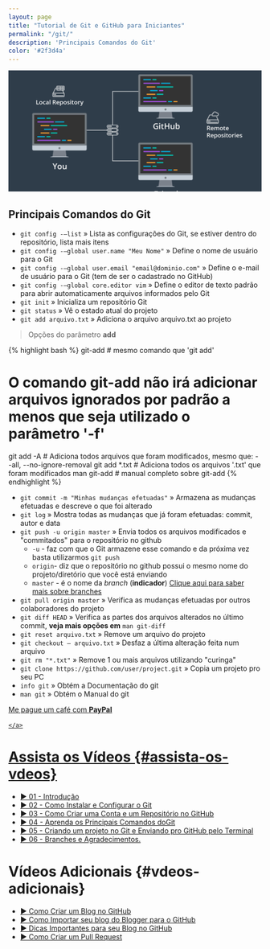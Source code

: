 ```yaml
---
layout: page
title: "Tutorial de Git e GitHub para Iniciantes"
permalink: "/git/"
description: 'Principais Comandos do Git'
color: '#2f3d4a'
---
```

![Tutorial de Git e GitHub para Iniciantes](/assets/img/cursos/git.jpg "Tutorial de Git e GitHub para Iniciantes")

Principais Comandos do Git
--------------------------

- `git config -–list` » Lista as configurações do Git, se estiver dentro do repositório, lista mais itens
- `git config -–global user.name "Meu Nome"` » Define o nome de usuário para o Git
- `git config -–global user.email "email@dominio.com"` » Define o e-mail de usuário para o Git (tem de ser o cadastrado no GitHub)
- `git config -–global core.editor vim` » Define o editor de texto padrão para abrir automaticamente arquivos informados pelo Git
- `git init` » Inicializa um repositório Git
- `git status` » Vê o estado atual do projeto
- `git add arquivo.txt` » Adiciona o arquivo arquivo.txt ao projeto

> Opções do parâmetro **add**

{% highlight bash %}
git-add # mesmo comando que 'git add'
# O comando git-add não irá adicionar arquivos ignorados por padrão a menos que seja utilizado o parâmetro '-f'
git add -A # Adiciona todos arquivos que foram modificados, mesmo que: --all, --no-ignore-removal
git add *.txt # Adiciona todos os arquivos '.txt' que foram modificados
man git-add # manual completo sobre git-add
{% endhighlight %}

- `git commit -m "Minhas mudanças efetuadas"` » Armazena as mudanças efetuadas e descreve o que foi alterado
- `git log` » Mostra todas as mudanças que já foram efetuadas: commit, autor e data
- `git push -u origin master` » Envia todos os arquivos modificados e "commitados" para o repositório no github
  - `-u` - faz com que o Git armazene esse comando e da próxima vez basta utilizarmos `git push`
  - `origin`- diz que o repositório no github possui o mesmo nome do projeto/diretório que você está enviando
  - `master` - é o nome da *branch* (**indicador**) [Clique aqui para saber mais sobre branches](https://goo.gl/2ZT5Cd)
- `git pull origin master` » Verifica as mudanças efetuadas por outros colaboradores do projeto
- `git diff HEAD` » Verifica as partes dos arquivos alterados no último commit, **veja mais opções em** `man git-diff`
- `git reset arquivo.txt` » Remove um arquivo do projeto
- `git checkout – arquivo.txt` » Desfaz a última alteração feita num arquivo
- `git rm "*.txt"` » Remove 1 ou mais arquivos utilizando "curinga"
- `git clone https://github.com/user/project.git` » Copia um projeto pro seu PC
- `info git` » Obtém a Documentação do git
- `man git` » Obtém o Manual do git

<div class="text-center">
     <a href="https://www.paypal.com/cgi-bin/webscr?cmd=_s-xclick&hosted_button_id=MDBKEUL69LKSY"  class="btn btn-info btn-block">
       Me pague um café <i class="fa fa-coffee"></i> com
       <strong><i class="fab fa-paypal"></i> PayPal</strong>

    </a>
</div>

Assista os Vídeos {#assista-os-vdeos}
=================

+ [▶️ 01 - Introdução](https://www.youtube.com/watch?v=CsyumQN6ZdA "Curso de Git e GitHub Para Iniciantes")
+ [▶️ 02 - Como Instalar e Configurar o Git](https://www.youtube.com/watch?v=ty-8-d7Y8JA "Curso de Git e GitHub Para Iniciantes")
+ [▶️ 03 - Como Criar uma Conta e um Repositório no GitHub](https://www.youtube.com/watch?v=T1HuwSPd3eg "Curso de Git e GitHub Para Iniciantes")
+ [▶️ 04 - Aprenda os Principais Comandos doGit](https://www.youtube.com/watch?v=5WFm5pvcWwM "Curso de Git e GitHub Para Iniciantes")
+ [▶️ 05 - Criando um projeto no Git e Enviando pro GitHub pelo Terminal](https://www.youtube.com/watch?v=C30fCXy3ZcY "Curso de Git e GitHub Para Iniciantes")
+ [▶️ 06 - Branches e Agradecimentos.](https://www.youtube.com/watch?v=SgOdsVVeXsE "Curso de Git e GitHub Para Iniciantes")

Vídeos Adicionais {#vdeos-adicionais}
=================

- [▶️ Como Criar um Blog no GitHub](https://www.youtube.com/watch?v=MBiw57swnsI "Terminal Root")
- [▶️ Como Importar seu blog do Blogger para o GitHub](https://www.youtube.com/watch?v=wpHWQqnlpG0 "Terminal Root")
- [▶️ Dicas Importantes para seu Blog no GitHub](https://www.youtube.com/watch?v=sOSWfN6iGno "Terminal Root")
- [▶️ Como Criar um Pull Request](https://www.youtube.com/TerminalRootTV "Terminal Root")
